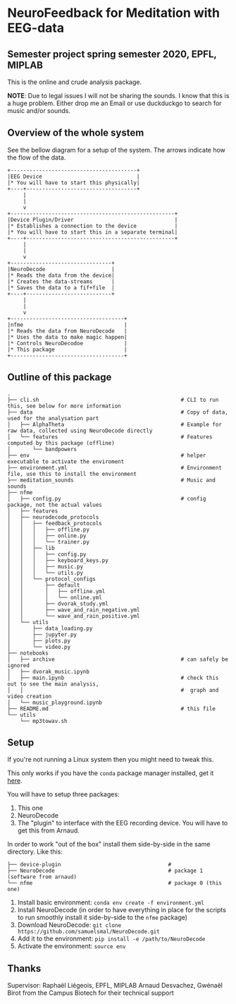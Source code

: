 # NeuroFeedback for Meditation with EEG-data
## Semester project spring semester 2020, EPFL, MIPLAB

This is the online and crude analysis package.

**NOTE**: Due to legal issues I will not be sharing the sounds. I know that this is a huge problem.
Either drop me an Email or use duckduckgo to search for music and/or sounds.

## Overview of the whole system

See the bellow diagram for a setup of the system. The arrows indicate how the flow of the data.


```
+----------------------------------------+
|EEG Device                              |
|* You will have to start this physically|
+----+-----------------------------------+
     |
     |
     v
+----------------------------------------------------+
|Device Plugin/Driver                                |
|* Establishes a connection to the device            |
|* You will have to start this in a separate terminal|
+----+-----------------------------------------------+
     |
     |
     v
+--------------------------------+
|NeuroDecode                     |
|* Reads the data from the device|
|* Creates the data-streams      |
|* Saves the data to a fif+file  |
+----+---------------------------+
     |
     |
     v
+------------------------------------+
|nfme                                |
|* Reads the data from NeuroDecode   |
|* Uses the data to make magic happen|
|* Controls NeuroDecodoe             |
|* This package                      |
+------------------------------------+
```

## Outline of this package

```
.
├── cli.sh                                             # CLI to run this, see below for more information
├── data                                               # Copy of data, used for the analysation part
│   ├── AlphaTheta                                     # Example for raw data, collected using NeuroDecode directly
│   └── features                                       # Features computed by this package (offline)
│       └── bandpowers
├── env                                                # helper executable to activate the enviroment
├── environment.yml                                    # Environment file, use this to install the environment
├── meditation_sounds                                  # Music and sounds
├── nfme
│   ├── config.py                                      # config package, not the actual values
│   ├── features
│   ├── neurodecode_protocols
│   │   ├── feedback_protocols
│   │   │   ├── offline.py
│   │   │   ├── online.py
│   │   │   └── trainer.py
│   │   ├── lib
│   │   │   ├── config.py
│   │   │   ├── keyboard_keys.py
│   │   │   ├── music.py
│   │   │   └── utils.py
│   │   └── protocol_configs
│   │       ├── default
│   │       │   ├── offline.yml
│   │       │   └── online.yml
│   │       ├── dvorak_study.yml
│   │       ├── wave_and_rain_negative.yml
│   │       └── wave_and_rain_positive.yml
│   └── utils
│       ├── data_loading.py
│       ├── jupyter.py
│       ├── plots.py
│       └── video.py
├── notebooks
│   ├── archive                                        # can safely be ignored
│   ├── dvorak_music.ipynb
│   ├── main.ipynb                                     # check this out to see the main analysis,
│   │                                                  #  graph and video creation
│   └── music_playground.ipynb
├── README.md                                          # this file
└── utils
    └── mp3towav.sh
```

## Setup

If you're not running a Linux system then you might need to tweak this.

This only works if you have the `conda` package manager installed, get it [here](https://docs.conda.io/en/latest/miniconda.html).

You will have to setup three packages:

1. This one
2. NeuroDecode
3. The "plugin" to interface with the EEG recording device. You will have to get this from Arnaud.

In order to work "out of the box" install them side-by-side in the same directory. Like this:


```
├── device-plugin                                  #
├── NeuroDecode                                    # package 1 (software from arnaud)
└── nfme                                           # package 0 (this one)
```

1. Install basic environment: `conda env create -f environment.yml`
2. Install NeuroDecode (in order to have everything in place for the scripts to run smoothly install
   it side-by-side to the `nfme` package)
  1. Download NeuroDecode: `git clone https://github.com/samuelsmal/NeuroDecode.git`
  2. Add it to the environment: `pip install -e /path/to/NeuroDecode`
3. Activate the environment: `source env`


## Thanks

Supervisor: Raphaël Liégeois, EPFL, MIPLAB
Arnaud Desvachez, Gwénaël Birot from the Campus Biotech for their technical support
